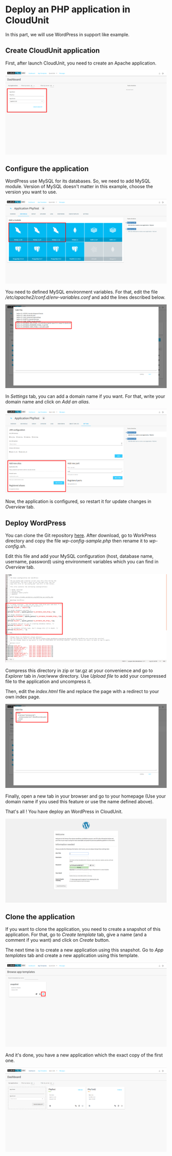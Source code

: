 # Deploy an PHP application in CloudUnit

In this part, we will use WordPress in support like example.

## Create CloudUnit application

First, after launch CloudUnit, you need to create an Apache application.

![Creation of application](./img/ApplicationCreation.png)

## Configure the application

WordPress use MySQL for its databases. So, we need to add MySQL module. Version of MySQL doesn't matter in this example, choose the version you want to use.

![Add MySQL Module](./img/MySQLModule.png)

You need to defined MySQL environment variables.
For that, edit the file */etc/apache2/conf.d/env-variables.conf* and add the lines described below.

![MySQL environment variables](./img/MySQLVar.png)

In *Settings* tab, you can add a domain name if you want. For that, write your domain name and click on *Add an alias*.

![Use a domain name](./img/DomainName.png)

Now, the application is configured, so restart it for update changes in *Overview* tab.

## Deploy WordPress

You can clone the Git repository [here](https://github.com/WordPress/WordPress.git).
After download, go to WorkPress directory and copy the file *wp-config-sample.php* then rename it to *wp-config.sh*.

Edit this file and add your MySQL configuration (host, database name, username, password) using environment variables which you can find in *Overview* tab.

![MySQL configuration in *config.php*](./img/ConfigWordPress.png)

Compress this directory in zip or tar.gz at your convenience and go to *Explorer* tab in */var/www* directory.
Use *Upload file* to add your compressed file to the application and uncompress it.

Then, edit the *index.html* file and replace the page with a redirect to your own index page.

![Redirection in *index.html*](./img/IndexRedirection.png)

Finally, open a new tab in your browser and go to your homepage (Use your domain name if you used this feature or use the name defined above).

That's all ! You have deploy an WordPress in CloudUnit.

![Application deployed](./img/Final.png)

## Clone the application

If you want to clone the application, you need to create a snapshot of this application.
For that, go to *Create template* tab, give a name (and a comment if you want) and click on *Create* button.

The next time is to create a new application using this snapshot.
Go to *App templates* tab and create a new application using this template.

![Create an application from a template](./img/UseSnapshot.png)

And it's done, you have a new application which the exact copy of the first one.

![Clone created](./img/FinalClone.png)

